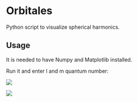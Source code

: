 # Orbitales
Python script to visualize spherical harmonics.

## Usage

It is needed to have Numpy and Matplotlib installed.

Run it and enter l and m quantum number:

![](images/1.png)

![](images/2.png)
